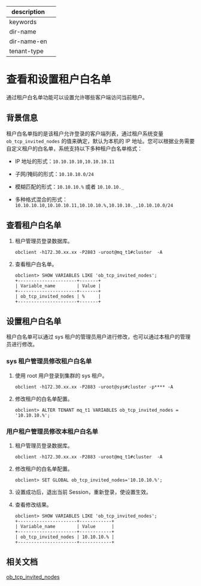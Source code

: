 |description||
|---|---|
|keywords||
|dir-name||
|dir-name-en||
|tenant-type||

# 查看和设置租户白名单

通过租户白名单功能可以设置允许哪些客户端访问当前租户。

## 背景信息

租户白名单指的是该租户允许登录的客户端列表，通过租户系统变量 `ob_tcp_invited_nodes` 的值来确定，默认为本机的 IP 地址。您可以根据业务需要自定义租户的白名单，系统支持以下多种租户白名单格式：

* IP 地址的形式：`10.10.10.10,10.10.10.11`

* 子网/掩码的形式：`10.10.10.0/24`

* 模糊匹配的形式：`10.10.10.%` 或者 `10.10.10._`

* 多种格式混合的形式：`10.10.10.10,10.10.10.11,10.10.10.%,10.10.10._,10.10.10.0/24`

## 查看租户白名单

1. 租户管理员登录数据库。

    ```shell
    obclient -h172.30.xx.xx -P2883 -uroot@mq_t1#cluster  -A
    ```

2. 查看租户白名单。

    ```shell
    obclient> SHOW VARIABLES LIKE 'ob_tcp_invited_nodes';
    +----------------------+-------+
    | Variable_name        | Value |
    +----------------------+-------+
    | ob_tcp_invited_nodes | %     |
    +----------------------+-------+
    ```

## 设置租户白名单

租户白名单可以通过 sys 租户的管理员用户进行修改，也可以通过本租户的管理员进行修改。

### sys 租户管理员修改租户白名单

1. 使用 root 用户登录到集群的 sys 租户。

    ```shell
    obclient -h172.30.xx.xx -P2883 -uroot@sys#cluster -p**** -A
    ```

2. 修改租户的白名单配置。

    ```shell
    obclient> ALTER TENANT mq_t1 VARIABLES ob_tcp_invited_nodes = '10.10.10.%';
    ```

### 用户租户管理员修改本租户白名单

1. 租户管理员登录数据库。

    ```shell
    obclient -h172.30.xx.xx -P2883 -uroot@mq_t1#cluster  -A
    ```

2. 修改租户的白名单配置。

    ```shell
    obclient> SET GLOBAL ob_tcp_invited_nodes='10.10.10.%';
    ```

3. 设置成功后，退出当前 Session，重新登录，使设置生效。

4. 查看修改结果。

    ```shell
    obclient> SHOW VARIABLES LIKE 'ob_tcp_invited_nodes';
    +----------------------+------------+
    | Variable_name        | Value      |
    +----------------------+------------+
    | ob_tcp_invited_nodes | 10.10.10.% |
    +----------------------+------------+
    ```
## 相关文档

[ob_tcp_invited_nodes](../../../700.reference/800.configuration-items-and-system-variables/200.system-variable/300.global-system-variable/9200.ob_tcp_invited_nodes-global.md)